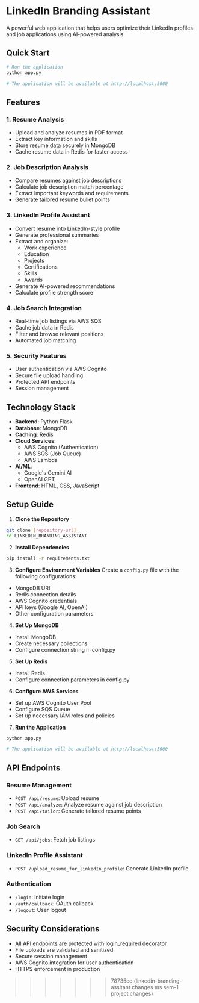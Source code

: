 
# LinkedIn Branding Assistant

A powerful web application that helps users optimize their LinkedIn profiles and job applications using AI-powered analysis.

## Quick Start
```bash
# Run the application
python app.py

# The application will be available at http://localhost:5000
```

## Features

### 1. Resume Analysis
- Upload and analyze resumes in PDF format
- Extract key information and skills
- Store resume data securely in MongoDB
- Cache resume data in Redis for faster access

### 2. Job Description Analysis
- Compare resumes against job descriptions
- Calculate job description match percentage
- Extract important keywords and requirements
- Generate tailored resume bullet points

### 3. LinkedIn Profile Assistant
- Convert resume into LinkedIn-style profile
- Generate professional summaries
- Extract and organize:
  - Work experience
  - Education
  - Projects
  - Certifications
  - Skills
  - Awards
- Generate AI-powered recommendations
- Calculate profile strength score

### 4. Job Search Integration
- Real-time job listings via AWS SQS
- Cache job data in Redis
- Filter and browse relevant positions
- Automated job matching

### 5. Security Features
- User authentication via AWS Cognito
- Secure file upload handling
- Protected API endpoints
- Session management

## Technology Stack

- **Backend**: Python Flask
- **Database**: MongoDB
- **Caching**: Redis
- **Cloud Services**: 
  - AWS Cognito (Authentication)
  - AWS SQS (Job Queue)
  - AWS Lambda
- **AI/ML**:
  - Google's Gemini AI
  - OpenAI GPT
- **Frontend**: HTML, CSS, JavaScript

## Setup Guide

1. **Clone the Repository**
```bash
git clone [repository-url]
cd LINKEDIN_BRANDING_ASSISTANT
```

2. **Install Dependencies**
```bash
pip install -r requirements.txt
```

3. **Configure Environment Variables**
Create a `config.py` file with the following configurations:
- MongoDB URI
- Redis connection details
- AWS Cognito credentials
- API keys (Google AI, OpenAI)
- Other configuration parameters

4. **Set Up MongoDB**
- Install MongoDB
- Create necessary collections
- Configure connection string in config.py

5. **Set Up Redis**
- Install Redis
- Configure connection parameters in config.py

6. **Configure AWS Services**
- Set up AWS Cognito User Pool
- Configure SQS Queue
- Set up necessary IAM roles and policies

7. **Run the Application**
```bash
python app.py

# The application will be available at http://localhost:5000
```

## API Endpoints

### Resume Management
- `POST /api/resume`: Upload resume
- `POST /api/analyze`: Analyze resume against job description
- `POST /api/tailor`: Generate tailored resume points

### Job Search
- `GET /api/jobs`: Fetch job listings

### LinkedIn Profile Assistant
- `POST /upload_resume_for_linkedIn_profile`: Generate LinkedIn profile

### Authentication
- `/login`: Initiate login
- `/auth/callback`: OAuth callback
- `/logout`: User logout

## Security Considerations

- All API endpoints are protected with login_required decorator
- File uploads are validated and sanitized
- Secure session management
- AWS Cognito integration for user authentication
- HTTPS enforcement in production





>>>>>>> 78735cc (linkedin-branding-assitant changes ms sem-1 project changes)
